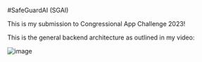#SafeGuardAI (SGAI)

This is my submission to Congressional App Challenge 2023!

This is the general backend architecture as outlined in my video:

![image](https://github.com/sakshinig/SchoolViolenceDetection/assets/117240256/73246eab-a474-492d-8433-b3760fb88c29)


